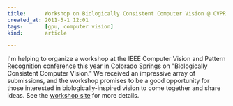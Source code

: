 ```yaml
---
title:      Workshop on Biologically Consistent Computer Vision @ CVPR
created_at: 2011-5-1 12:01
tags:       [gpu, computer vision]
kind:       article

---
```


I'm helping to organize a workshop at the IEEE Computer Vision and Pattern Recognition conference this year in Colorado Springs on "Biologically Consistent Computer Vision."  We received an impressive array of submissions, and the workshop promises to be a good opportunity for those interested in biologically-inspired vision to come together and share ideas.  See the [workshop site](http://vast.uccs.edu/wbcv2011/) for more details.
